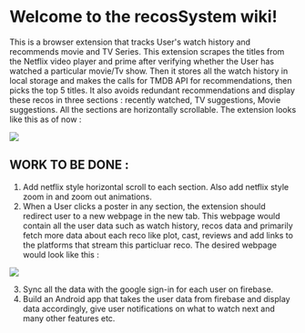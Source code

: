 # Welcome to the recosSystem wiki!

This is a browser extension that tracks User's watch history and recommends movie and TV Series. This extension scrapes the titles from the Netflix video player and prime after verifying whether the User has watched a particular movie/Tv show. Then it stores all the watch history in local storage and makes the calls for TMDB API for recommendations, then picks the top 5 titles. It also avoids redundant recommendations and display these recos in three sections : recently watched, TV suggestions, Movie suggestions. All the sections are horizontally scrollable.
The extension looks like this as of now :

![](https://i.ibb.co/FWr2k6L/Capture.png)
 
## WORK TO BE DONE :

1. Add netflix style horizontal scroll to each section. Also add netflix style zoom in and zoom out animations.
2. When a User clicks a poster in any section, the extension should redirect user to a new webpage in the new tab. This webpage would contain all the user data such as watch history, recos data and primarily fetch more data about each reco like plot, cast, reviews and add links to the platforms that stream this particluar reco.
The desired webpage would look like this : 

![](https://i.ibb.co/hsWfMPD/Untitled-drawing.jpg)

3. Sync all the data with the google sign-in for each user on firebase.
4. Build an Android app that takes the user data from firebase and display data accordingly, give user notifications on what to watch next and many other features etc.
